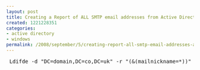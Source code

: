 ```yaml
---
layout: post
title: Creating a Report of ALL SMTP email addresses from Active Directory
created: 1221228351
categories:
- active directory
- windows
permalink: /2008/september/5/creating-report-all-smtp-email-addresses-active-directory
---
```

<pre>
&nbsp;Ldifde -d &quot;DC=domain,DC=co,DC=uk&quot; -r &quot;(&amp;(mailnickname=*))&quot; -l proxyAddresses -f Report.txt

</pre>
